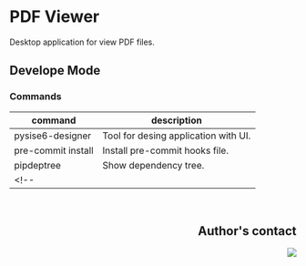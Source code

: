 # PDF Viewer

Desktop application for view PDF files.

## Develope Mode

### Commands
| command            | description                          |
| ------------------ | ------------------------------------ |
| pysise6-designer   | Tool for desing application with UI. |
| pre-commit install | Install pre-commit hooks file.       |
| pipdeptree         | Show dependency tree.                |
<!-- |                    |                                      | -->

<br>

<div align="right">

## Author's contact
<a href='https://t.me/sivikgosh' target='_blank'><img src='https://img.shields.io/badge/SivikGosh-white?style=flat-square&logo=Telegram&logoColor=26A5E4'></a>

</div>
